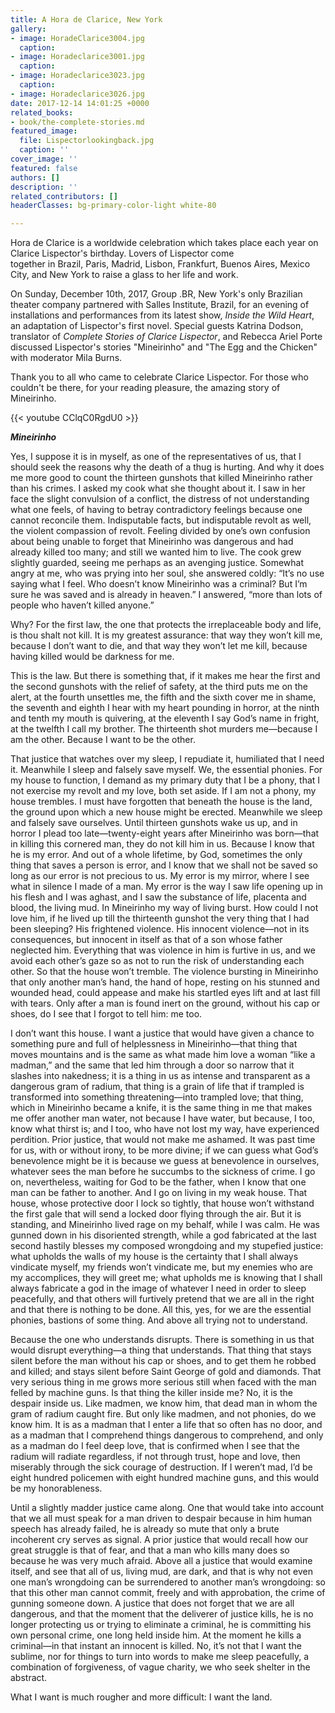```yaml
---
title: A Hora de Clarice, New York
gallery:
- image: HoradeClarice3004.jpg
  caption: 
- image: Horadeclarice3001.jpg
  caption: 
- image: Horadeclarice3023.jpg
  caption: 
- image: Horadeclarice3026.jpg
date: 2017-12-14 14:01:25 +0000
related_books:
- book/the-complete-stories.md
featured_image:
  file: Lispectorlookingback.jpg
  caption: ''
cover_image: ''
featured: false
authors: []
description: ''
related_contributors: []
headerClasses: bg-primary-color-light white-80

---
```

Hora de Clarice is a worldwide celebration which takes place each year on Clarice Lispector's birthday. Lovers of Lispector come  
together in Brazil, Paris, Madrid, Lisbon, Frankfurt, Buenos Aires, Mexico City, and New York to raise a glass to her life and work.

On Sunday, December 10th, 2017, Group .BR, New York's only Brazilian theater company partnered with Salles Institute, Brazil, for an evening of installations and performances from its latest show, _Inside the Wild Heart_, an adaptation of Lispector's first novel. Special guests Katrina Dodson, translator of _Complete Stories of Clarice Lispector_, and Rebecca Ariel Porte discussed Lispector's stories "Mineirinho" and "The Egg and the Chicken" with moderator Mila Burns.

Thank you to all who came to celebrate Clarice Lispector. For those who couldn't be there, for your reading pleasure, the amazing story of Mineirinho. 

{{< youtube CClqC0RgdU0 >}}

**_Mineirinho_**

Yes, I suppose it is in myself, as one of the representatives of us, that I should seek the reasons why the death of a thug is hurting. And why it does me more good to count the thirteen gunshots that killed Mineirinho rather than his crimes. I asked my cook what she thought about it. I saw in her face the slight convulsion of a conflict, the distress of not understanding what one feels, of having to betray contradictory feelings because one cannot reconcile them. Indisputable facts, but indisputable revolt as well, the violent compassion of revolt. Feeling divided by one’s own confusion about being unable to forget that Mineirinho was dangerous and had already killed too many; and still we wanted him to live. The cook grew slightly guarded, seeing me perhaps as an avenging justice. Somewhat angry at me, who was prying into her soul, she answered coldly: “It’s no use saying what I feel. Who doesn’t know Mineirinho was a criminal? But I’m sure he was saved and is already in heaven.” I answered, “more than lots of people who haven’t killed anyone.”

Why? For the first law, the one that protects the irreplaceable body and life, is thou shalt not kill. It is my greatest assurance: that way they won’t kill me, because I don’t want to die, and that way they won’t let me kill, because having killed would be darkness for me.

This is the law. But there is something that, if it makes me hear the first and the second gunshots with the relief of safety, at the third puts me on the alert, at the fourth unsettles me, the fifth and the sixth cover me in shame, the seventh and eighth I hear with my heart pounding in horror, at the ninth and tenth my mouth is quivering, at the eleventh I say God’s name in fright, at the twelfth I call my brother. The thirteenth shot murders me—because I am the other. Because I want to be the other.

That justice that watches over my sleep, I repudiate it, humiliated that I need it. Meanwhile I sleep and falsely save myself. We, the essential phonies. For my house to function, I demand as my primary duty that I be a phony, that I not exercise my revolt and my love, both set aside. If I am not a phony, my house trembles. I must have forgotten that beneath the house is the land, the ground upon which a new house might be erected. Meanwhile we sleep and falsely save ourselves. Until thirteen gunshots wake us up, and in horror I plead too late—twenty-eight years after Mineirinho was born—that in killing this cornered man, they do not kill him in us. Because I know that he is my error. And out of a whole lifetime, by God, sometimes the only thing that saves a person is error, and I know that we shall not be saved so long as our error is not precious to us. My error is my mirror, where I see what in silence I made of a man. My error is the way I saw life opening up in his flesh and I was aghast, and I saw the substance of life, placenta and blood, the living mud. In Mineirinho my way of living burst. How could I not love him, if he lived up till the thirteenth gunshot the very thing that I had been sleeping? His frightened violence. His innocent violence—not in its consequences, but innocent in itself as that of a son whose father neglected him. Everything that was violence in him is furtive in us, and we avoid each other’s gaze so as not to run the risk of understanding each other. So that the house won’t tremble. The violence bursting in Mineirinho that only another man’s hand, the hand of hope, resting on his stunned and wounded head, could appease and make his startled eyes lift and at last fill with tears. Only after a man is found inert on the ground, without his cap or shoes, do I see that I forgot to tell him: me too.

I don’t want this house. I want a justice that would have given a chance to something pure and full of helplessness in Mineirinho—that thing that moves mountains and is the same as what made him love a woman “like a madman,” and the same that led him through a door so narrow that it slashes into nakedness; it is a thing in us as intense and transparent as a dangerous gram of radium, that thing is a grain of life that if trampled is transformed into something threatening—into trampled love; that thing, which in Mineirinho became a knife, it is the same thing in me that makes me offer another man water, not because I have water, but because, I too, know what thirst is; and I too, who have not lost my way, have experienced perdition. Prior justice, that would not make me ashamed. It was past time for us, with or without irony, to be more divine; if we can guess what God’s benevolence might be it is because we guess at benevolence in ourselves, whatever sees the man before he succumbs to the sickness of crime. I go on, nevertheless, waiting for God to be the father, when I know that one man can be father to another. And I go on living in my weak house. That house, whose protective door I lock so tightly, that house won’t withstand the first gale that will send a locked door flying through the air. But it is standing, and Mineirinho lived rage on my behalf, while I was calm. He was gunned down in his disoriented strength, while a god fabricated at the last second hastily blesses my composed wrongdoing and my stupefied justice: what upholds the walls of my house is the certainty that I shall always vindicate myself, my friends won’t vindicate me, but my enemies who are my accomplices, they will greet me; what upholds me is knowing that I shall always fabricate a god in the image of whatever I need in order to sleep peacefully, and that others will furtively pretend that we are all in the right and that there is nothing to be done. All this, yes, for we are the essential phonies, bastions of some thing. And above all trying not to understand.

Because the one who understands disrupts. There is something in us that would disrupt everything—a thing that understands. That thing that stays silent before the man without his cap or shoes, and to get them he robbed and killed; and stays silent before Saint George of gold and diamonds. That very serious thing in me grows more serious still when faced with the man felled by machine guns. Is that thing the killer inside me? No, it is the despair inside us. Like madmen, we know him, that dead man in whom the gram of radium caught fire. But only like madmen, and not phonies, do we know him. It is as a madman that I enter a life that so often has no door, and as a madman that I comprehend things dangerous to comprehend, and only as a madman do I feel deep love, that is confirmed when I see that the radium will radiate regardless, if not through trust, hope and love, then miserably through the sick courage of destruction. If I weren’t mad, I’d be eight hundred policemen with eight hundred machine guns, and this would be my honorableness.

Until a slightly madder justice came along. One that would take into account that we all must speak for a man driven to despair because in him human speech has already failed, he is already so mute that only a brute incoherent cry serves as signal. A prior justice that would recall how our great struggle is that of fear, and that a man who kills many does so because he was very much afraid. Above all a justice that would examine itself, and see that all of us, living mud, are dark, and that is why not even one man’s wrongdoing can be surrendered to another man’s wrongdoing: so that this other man cannot commit, freely and with approbation, the crime of gunning someone down. A justice that does not forget that we are all dangerous, and that the moment that the deliverer of justice kills, he is no longer protecting us or trying to eliminate a criminal, he is committing his own personal crime, one long held inside him. At the moment he kills a criminal—in that instant an innocent is killed. No, it’s not that I want the sublime, nor for things to turn into words to make me sleep peacefully, a combination of forgiveness, of vague charity, we who seek shelter in the abstract.

What I want is much rougher and more difficult: I want the land.